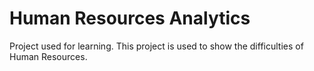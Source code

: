 # Human Resources Analytics

Project used for learning. 
This project is used to show the difficulties of Human Resources.